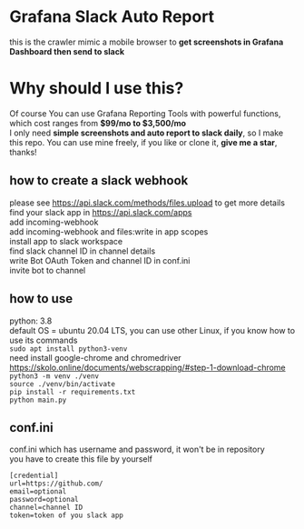 # Grafana Slack Auto Report
this is the crawler mimic a mobile browser to **get screenshots in Grafana Dashboard then send to slack** <br />

# Why should I use this?
Of course You can use Grafana Reporting Tools with powerful functions, which cost ranges from **$99/mo to $3,500/mo** <br />
I only need **simple screenshots and auto report to slack daily**, so I make this repo. You can use mine freely, if you like or clone it, **give me a star**, thanks! <br />

## how to create a slack webhook
please see <https://api.slack.com/methods/files.upload> to get more details <br />
find your slack app in <https://api.slack.com/apps> <br />
add incoming-webhook <br />
add incoming-webhook and files:write in app scopes <br />
install app to slack workspace <br />
find slack channel ID in channel details <br />
write Bot OAuth Token and channel ID in conf.ini <br />
invite bot to channel <br />

## how to use
python: 3.8 <br />
default OS = ubuntu 20.04 LTS, you can use other Linux, if you know how to use its commands <br />
`sudo apt install python3-venv` <br />
need install google-chrome and chromedriver <https://skolo.online/documents/webscrapping/#step-1-download-chrome> <br />
`python3 -m venv ./venv` <br />
`source ./venv/bin/activate` <br />
`pip install -r requirements.txt` <br />
`python main.py` <br />

## conf.ini
conf.ini which has username and password, it won't be in repository <br />
you have to create this file by yourself <br />

```
[credential]
url=https://github.com/
email=optional
password=optional
channel=channel ID
token=token of you slack app
```
